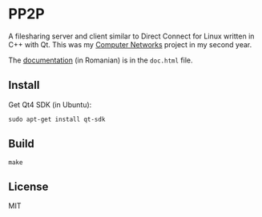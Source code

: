 # PP2P

A filesharing server and client similar to Direct Connect for Linux written in
C++ with Qt. This was my [Computer Networks][1] project in my second year.

The [documentation][2] (in Romanian) is in the `doc.html` file.

## Install

Get Qt4 SDK (in Ubuntu):

    sudo apt-get install qt-sdk

## Build

    make

## License

MIT

[1]: http://www.infoiasi.ro/bin/Programs/CS2101_11
[2]: http://htmlpreview.github.com/?https://github.com/paul-nechifor/pp2p/blob/master/doc.html
